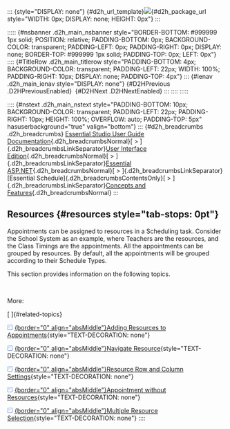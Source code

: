 ::: {style="DISPLAY: none"}
[](ms-xhelp:///?Id=d2h_url_template){#d2h_url_template}![](!package_url!){#d2h_package_url style="WIDTH: 0px; DISPLAY: none; HEIGHT: 0px"}
:::

::::: {#nsbanner .d2h_main_nsbanner style="BORDER-BOTTOM: #999999 1px solid; POSITION: relative; PADDING-BOTTOM: 0px; BACKGROUND-COLOR: transparent; PADDING-LEFT: 0px; PADDING-RIGHT: 0px; DISPLAY: none; BORDER-TOP: #999999 1px solid; PADDING-TOP: 0px; LEFT: 0px"}
:::: {#TitleRow .d2h_main_titlerow style="PADDING-BOTTOM: 4px; BACKGROUND-COLOR: transparent; PADDING-LEFT: 22px; WIDTH: 100%; PADDING-RIGHT: 10px; DISPLAY: none; PADDING-TOP: 4px"}
::: {#ienav .d2h_main_ienav style="DISPLAY: none"}
[](ms-xhelp:///?Id=4a77de17-3d84-4000-9380-b33f28ce91fd){#D2HPrevious .D2HPreviousEnabled}  [](ms-xhelp:///?Id=ff250f46-b93a-4cda-9d29-01ff133b541f){#D2HNext .D2HNextEnabled}
:::
::::
:::::

:::: {#nstext .d2h_main_nstext style="PADDING-BOTTOM: 10px; BACKGROUND-COLOR: transparent; PADDING-LEFT: 22px; PADDING-RIGHT: 10px; HEIGHT: 100%; OVERFLOW: auto; PADDING-TOP: 5px" hasuserbackground="true" valign="bottom"}
::: {#d2h_breadcrumbs .d2h_breadcrumbs}
[Essential Studio User Guide Documentation](ms-xhelp:///?Id=12457748-09e3-4d74-a240-8e049cedf030){.d2h_breadcrumbsNormal}[ \> ]{.d2h_breadcrumbsLinkSeparator}[User Interface Edition](ms-xhelp:///?Id=c29296b7-531c-413b-a0ec-488ca1f7f669){.d2h_breadcrumbsNormal}[ \> ]{.d2h_breadcrumbsLinkSeparator}[Essential ASP.NET](ms-xhelp:///?Id=25c35330-c127-4dad-9a92-ed79dc7261a6){.d2h_breadcrumbsNormal}[ \> ]{.d2h_breadcrumbsLinkSeparator}[Essential Schedule]{.d2h_breadcrumbsContentsOnly}[ \> ]{.d2h_breadcrumbsLinkSeparator}[Concepts and Features](ms-xhelp:///?Id=64869483-f57f-4838-b322-b1a3d1ce8e40){.d2h_breadcrumbsNormal}
:::

## Resources {#resources style="tab-stops: 0pt"}

Appointments can be assigned to resources in a Scheduling task. Consider the School System as an example, where Teachers are the resources, and the Class Timings are the appointments. All the appointments can be grouped by resources. By default, all the appointments will be grouped according to their Schedule Types.

This section provides information on the following topics.

 

More:

[ ]{#related-topics}

[![](button.gif){border="0" align="absMiddle"}Adding Resources to Appointments](ms-xhelp:///?Id=ff250f46-b93a-4cda-9d29-01ff133b541f){style="TEXT-DECORATION: none"}

[![](button.gif){border="0" align="absMiddle"}Navigate Resource](ms-xhelp:///?Id=a3a110c4-f7ce-4e76-90ee-f8aab5e04f0b){style="TEXT-DECORATION: none"}

[![](button.gif){border="0" align="absMiddle"}Resource Row and Column Settings](ms-xhelp:///?Id=ee4dd5c7-71e1-4689-993e-0f0f08c169cb){style="TEXT-DECORATION: none"}

[![](button.gif){border="0" align="absMiddle"}Appointment without Resources](ms-xhelp:///?Id=f601b067-c5e5-4099-9805-cd5108d71692){style="TEXT-DECORATION: none"}

[![](button.gif){border="0" align="absMiddle"}Multiple Resource Selection](ms-xhelp:///?Id=8fc73c2a-37c0-4b86-a745-22ef3f13cedc){style="TEXT-DECORATION: none"}
::::

